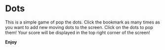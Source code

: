 # Dots

This is a simple game of pop the dots. Click the bookmark as many times as you want to add new moving dots to the screen. Click on the dots to pop them! Your score will be displayed in the top right corner of the screen!

**Enjoy**
